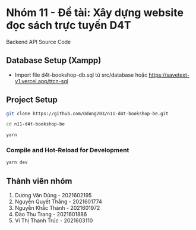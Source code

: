 # Nhóm 11 - Đề tài: Xây dựng website đọc sách trực tuyến D4T

Backend API Source Code

## Database Setup (Xampp)

- Import file d4t-bookshop-db.sql từ src/database hoặc <https://savetext-v1.vercel.app/ttcn-sql>

## Project Setup

```sh
git clone https://github.com/Ddung203/n11-d4t-bookshop-be.git

cd n11-d4t-bookshop-be
```

```sh
yarn
```

### Compile and Hot-Reload for Development

```sh
yarn dev
```

## Thành viên nhóm

1. Dương Văn Dũng - 2021602195
2. Nguyễn Quyết Thắng - 2021601774
3. Nguyễn Khắc Thành - 2021601972
4. Đào Thu Trang - 2021601886
5. Vi Thị Thanh Trúc - 2021603110
